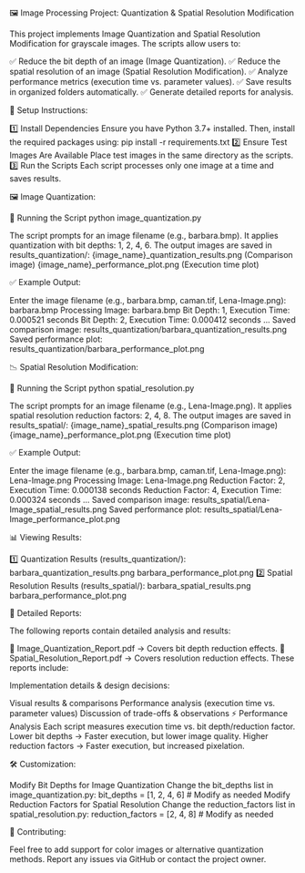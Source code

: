 🖼 Image Processing Project: Quantization & Spatial Resolution Modification

This project implements Image Quantization and Spatial Resolution Modification for grayscale images. The scripts allow users to:

✅ Reduce the bit depth of an image (Image Quantization).
✅ Reduce the spatial resolution of an image (Spatial Resolution Modification).
✅ Analyze performance metrics (execution time vs. parameter values).
✅ Save results in organized folders automatically.
✅ Generate detailed reports for analysis.

🔧 Setup Instructions:

1️⃣ Install Dependencies
Ensure you have Python 3.7+ installed. Then, install the required packages using:
pip install -r requirements.txt
2️⃣ Ensure Test Images Are Available
Place test images in the same directory as the scripts.
3️⃣ Run the Scripts
Each script processes only one image at a time and saves results.

🖼 Image Quantization:

📌 Running the Script
python image_quantization.py

The script prompts for an image filename (e.g., barbara.bmp).
It applies quantization with bit depths: 1, 2, 4, 6.
The output images are saved in results_quantization/:
{image_name}_quantization_results.png (Comparison image)
{image_name}_performance_plot.png (Execution time plot)

✅ Example Output:

Enter the image filename (e.g., barbara.bmp, caman.tif, Lena-Image.png): barbara.bmp
Processing Image: barbara.bmp
Bit Depth: 1, Execution Time: 0.000521 seconds
Bit Depth: 2, Execution Time: 0.000412 seconds
...
Saved comparison image: results_quantization/barbara_quantization_results.png
Saved performance plot: results_quantization/barbara_performance_plot.png

📉 Spatial Resolution Modification:

📌 Running the Script
python spatial_resolution.py

The script prompts for an image filename (e.g., Lena-Image.png).
It applies spatial resolution reduction factors: 2, 4, 8.
The output images are saved in results_spatial/:
{image_name}_spatial_results.png (Comparison image)
{image_name}_performance_plot.png (Execution time plot)

✅ Example Output:

Enter the image filename (e.g., barbara.bmp, caman.tif, Lena-Image.png): Lena-Image.png
Processing Image: Lena-Image.png
Reduction Factor: 2, Execution Time: 0.000138 seconds
Reduction Factor: 4, Execution Time: 0.000324 seconds
...
Saved comparison image: results_spatial/Lena-Image_spatial_results.png
Saved performance plot: results_spatial/Lena-Image_performance_plot.png

📊 Viewing Results:

1️⃣ Quantization Results (results_quantization/):
barbara_quantization_results.png
barbara_performance_plot.png
2️⃣ Spatial Resolution Results (results_spatial/):
barbara_spatial_results.png
barbara_performance_plot.png

📜 Detailed Reports:

The following reports contain detailed analysis and results:

📄 Image_Quantization_Report.pdf → Covers bit depth reduction effects.
📄 Spatial_Resolution_Report.pdf → Covers resolution reduction effects.
These reports include:

Implementation details & design decisions:

Visual results & comparisons
Performance analysis (execution time vs. parameter values)
Discussion of trade-offs & observations
⚡ Performance Analysis
Each script measures execution time vs. bit depth/reduction factor.
Lower bit depths → Faster execution, but lower image quality.
Higher reduction factors → Faster execution, but increased pixelation.

🛠 Customization:

Modify Bit Depths for Image Quantization
Change the bit_depths list in image_quantization.py:
bit_depths = [1, 2, 4, 6]  # Modify as needed
Modify Reduction Factors for Spatial Resolution
Change the reduction_factors list in spatial_resolution.py:
reduction_factors = [2, 4, 8]  # Modify as needed

🤝 Contributing:

Feel free to add support for color images or alternative quantization methods.
Report any issues via GitHub or contact the project owner.


